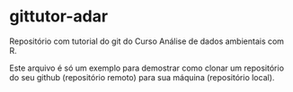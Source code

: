 # gittutor-adar

Repositório com tutorial do git do Curso Análise de dados ambientais com R.

Este arquivo é só um exemplo para demostrar como clonar um repositório do seu 
github (repositório remoto) para sua máquina (repositório local).



